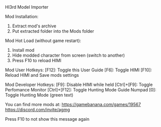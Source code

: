 HI3rd Model Importer

Mod Installation:

1. Extract mod's archive
2. Put extracted folder into the Mods folder

Mod Hot Load (without game restart):

1. Install mod
2. Hide modded character from screen (switch to another)
3. Press F10 to reload HIMI

Mod User Hotkeys:
[F12]: Toggle this User Guide
[F6]: Toggle HIMI
[F10]: Reload HIMI and Save mods settings

Mod Developer Hotkeys:
[F9]: Disable HIMI while held
[Ctrl]+[F9]: Toggle Perfomance Monitor
[Ctrl]+[F12]: Toggle Hunting Mode Guide
Numpad [0]: Toggle Hunting Mode (green text)

You can find more mods at:
<https://gamebanana.com/games/19567>
<https://discord.com/invite/agmg>

Press F10 to not show this message again

